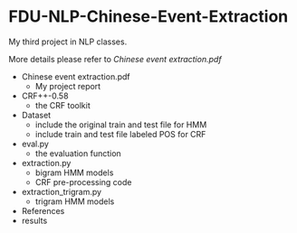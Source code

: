 # FDU-NLP-Chinese-Event-Extraction
My third project in NLP classes.

More details please refer to *Chinese event extraction.pdf*



- Chinese event extraction.pdf
  - My project report
- CRF++-0.58
  - the CRF toolkit
- Dataset
  - include the original train and test file for HMM
  - include train and test file labeled POS for CRF
- eval.py
  - the evaluation function
- extraction.py
  - bigram HMM models
  - CRF pre-processing code
- extraction_trigram.py
  - trigram HMM models
- References
- results

